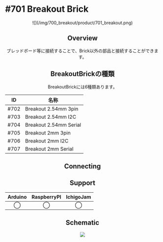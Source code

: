 # #701 Breakout Brick

<center>![](/img/700_breakout/product/701_breakout.png)
<!--COLORME-->

## Overview
ブレッドボード等に接続することで、Brick以外の部品と接続することができます。


## BreakoutBrickの種類
BreakoutBrickには6種類あります。

|ID|名称|
|--|--|
|#702|Breakout 2.54mm 3pin|
|#703|Breakout 2.54mm I2C| 
|#704|Breakout 2.54mm Serial| 
|#705|Breakout 2mm 3pin|
|#706|Breakout 2mm I2C|
|#707|Breakout 2mm Serial|

## Connecting

## Support
|Arduino|RaspberryPI|IchigoJam|
|:--:|:--:|:--:|
|◯|◯|◯|

## Schematic
![](/img/700_breakout/schematic/702_breakout_schematic.png)
